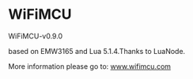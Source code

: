 # WiFiMCU
WiFiMCU-v0.9.0

based on EMW3165 and Lua 5.1.4.Thanks to LuaNode.

More information please go to: www.wifimcu.com
